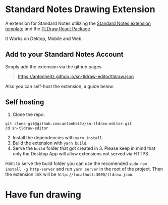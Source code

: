 # Standard Notes Drawing Extension

A extension for Standard Notes utilizing the [Standard Notes extension template](https://github.com/standardnotes/editor-template-cra-typescript) and the [TLDraw React Package](https://github.com/Tldraw/Tldraw).

It Works on Dektop, Mobile and Web.

## Add to your Standard Notes Account

Simply add the extension via the github pages.

> https://antonheitz.github.io/sn-tldraw-editor/tldraw.json

Also you can self-host the extension, a guide below.

## Self hosting

1. Clone the repo:

```
git clone git@github.com:antonheitz/sn-tldraw-editor.git
cd sn-tldraw-editor
```

2. Install the dependencies with `yarn install`.
3. Build the extension with `yarn build`.
4. Serve the `build` folder that got created in 3. Please keep in mind that only the Desktop App will allow extensions not served via HTTPS.

Hint: to serve the build folder you can use the recomended `sudo npm install -g http-server` and run `yarn server` in the root of the project. Then the extension link will be `http://localhost:3000/tldraw.json`.

# Have fun drawing
